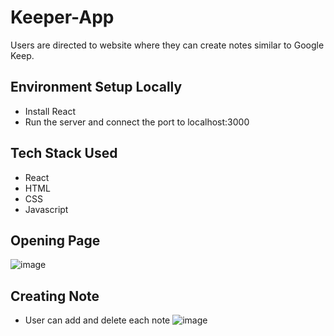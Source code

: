 # Keeper-App
Users are directed to website where they can create notes similar to Google Keep.

## Environment Setup Locally
- Install React
- Run the server and connect the port to localhost:3000

## Tech Stack Used
- React
- HTML
- CSS
- Javascript

## Opening Page
![image](https://user-images.githubusercontent.com/95306028/177803313-94c868d5-7c37-4ff2-a49f-f60e8a17da58.png)

## Creating Note
- User can add and delete each note
![image](https://user-images.githubusercontent.com/95306028/177804316-0d083d52-780a-4d48-9dfa-ead0e7f51662.png)

